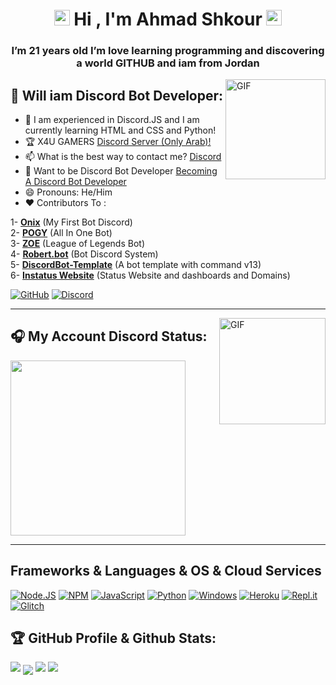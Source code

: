 
<h1 align="center"><img src="https://media.giphy.com/media/hvRJCLFzcasrR4ia7z/giphy.gif" width="25px">  Hi , I'm Ahmad Shkour <img src="https://media.giphy.com/media/hvRJCLFzcasrR4ia7z/giphy.gif" width="25px"> </h1>
<h3 align="center">I’m 21 years old I’m love learning programming and discovering a world GITHUB and iam from Jordan</h3>

<img align="right" alt="GIF" height="160px" src="https://octodex.github.com/images/daftpunktocat-guy.gif" />

## 🤖 Will iam Discord Bot Developer:


- 🌱 I am experienced in Discord.JS and I am currently learning HTML and CSS and Python!
- 🏆 X4U GAMERS [Discord Server (Only Arab)!](https://discord.gg/fQeGHUsb2U)
- 📫 What is the best way to contact me? [Discord](https://discord.com/users/685868171755913293) 
- 🤖 Want to be Discord Bot Developer [Becoming A Discord Bot Developer](https://github.com/peterhanania/becoming-a-discord-bot-developer)<br>
- 😄 Pronouns: He/Him<br>
- ❤ Contributors To :<br>

1- **[Onix](https://github.com/Onix-Bot)** (My First Bot Discord)<br>
2- **[POGY](https://pogy.xyz/)** (All In One Bot)<br>
3- **[ZOE](https://zoe-discord-bot.ch/)** (League of Legends Bot)<br>
4- **[Robert.bot](https://top.gg/bot/832216476408217611)** (Bot Discord System)<br>
5- **[DiscordBot-Template](https://github.com/RileCraft/DiscordBot-Template/)** (A bot template with command v13)<br>
6- **[Instatus Website](https://github.com/instatushq)** (Status Website and dashboards and Domains)<br>

[![GitHub](https://img.shields.io/badge/Github-100000?style=for-the-badge&logo=github&logoColor=white)](https://github.com/AhmadShkour71)
[![Discord](https://img.shields.io/badge/Discord-7289DA?style=for-the-badge&logo=discord&logoColor=white)](https://discord.gg/fQeGHUsb2U)


---


<img align="right" alt="GIF" height="170px" src="https://media.giphy.com/media/J5B1Y8QZnzXXbLQIBu/giphy.gif" />

## 🎧 My Account Discord Status: 
 <img src="https://lanyard-profile-readme.vercel.app/api/685868171755913293" height="280">


---


## Frameworks & Languages & OS & Cloud Services
[![Node.JS](https://img.shields.io/badge/Node.js-339933?style=for-the-badge&logo=nodedotjs&logoColor=white)](https://nodejs.org)
[![NPM](https://img.shields.io/badge/npm-CB3837?style=for-the-badge&logo=npm&logoColor=white)](https://npmjs.org)
[![JavaScript](https://img.shields.io/badge/JavaScript-F7DF1E?style=for-the-badge&logo=javascript&logoColor=white)](https://javascript.com)
[![Python](https://img.shields.io/badge/Python-0000FF?&style=for-the-badge&logo=Python&logoColor=white)](https://python.org)
[![Windows](https://img.shields.io/badge/Windows-0078D6?style=for-the-badge&logo=windows&logoColor=white)](https://microsoft.com)
[![Heroku](https://img.shields.io/badge/Heroku-430098?style=for-the-badge&logo=heroku&logoColor=white)](https://heroku.com)
[![Repl.it](https://img.shields.io/badge/replit-667881?style=for-the-badge&logo=replit&logoColor=white)](https://replit.com)
[![Glitch](https://img.shields.io/badge/Glitch-2800ff?style=for-the-badge&logo=glitch&logoColor=white)](https://glitch.com)

## 🏆 GitHub Profile & Github Stats:
<img src="https://github-profile-trophy.vercel.app/?username=AhmadShkour71&column=8&theme=darkhub&no-frame=true&no-bg=true"/>
<img align="center" src="https://github-readme-stats.vercel.app/api?username=AhmadShkour71&show_icons=true&hide_border=true&include_all_commits=true&theme=radical" />
<img src="https://activity-graph.herokuapp.com/graph?username=AhmadShkour71&theme=github"/>

<img src="https://imgur.com/rilHVxA.png"/> 
